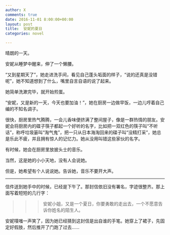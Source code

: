```yaml
---
author: X
comments: true
date: 2016-11-01 8:00:00+00:00
layout: post
title:  安妮的夏日
categories: novel

---
```


晴朗的一天。  


安妮从睡梦中醒来，伸了一个懒腰。  


“又到星期天了”，她走进洗手间，看见自己蓬头垢面的样子，“说的还真是没错呢”，她不知道想到了什么，嘴里自言自语的说了起来。  


她简单洗漱完毕，就开始煎蛋。  


“安妮，又是新的一天，今天也要加油！”，她在厨房一边做早饭，一边儿哼着自己编的不知名调子。  


很快，厨房里热气腾腾，一会儿香味便挤满了整间屋子，像是一群热情的朋友。安妮会将厨房内的碟子筷子都起一个好听的名字，比如把一双红色的筷子叫“不听话”，称呼垃圾篓叫“淘气鬼”，把一只从日本海淘回来的碟子叫“没精打采”，她总是乐此不疲，并且拥有惊人的记忆力。她从没用叫错这些家伙的名字。  


有时候，她会在厨房里放披头士的音乐。  


当然，这是她的小小天地，没有人会说她。  


但是，她希望有个人说说她。告诉她，音乐不要开大声。  


----

信件送到她手中的时候，已经是下午了。那封信依旧没有署名，字迹很整齐。那上面写着短短的几行字：  

>>> 安妮小姐，又是一个夏日，你要勇敢的走出去，一个不愿意告诉你姓名的陌生人。


安妮噗嗤一声笑了，因为她已经猜到这封信是出自谁的手笔。她穿上了裙子，先固定好假肢，然后推开了门跑了过去......  
